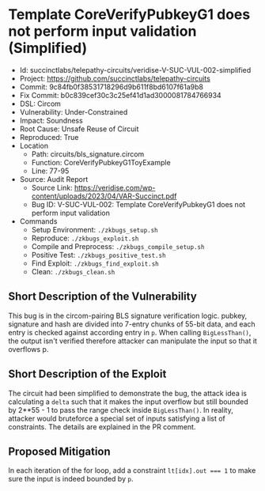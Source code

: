 # Template CoreVerifyPubkeyG1 does not perform input validation (Simplified)

* Id: succinctlabs/telepathy-circuits/veridise-V-SUC-VUL-002-simplified
* Project: https://github.com/succinctlabs/telepathy-circuits
* Commit: 9c84fb0f38531718296d9b611f8bd6107f61a9b8
* Fix Commit: b0c839cef30c3c25ef41d1ad3000081784766934
* DSL: Circom
* Vulnerability: Under-Constrained
* Impact: Soundness
* Root Cause: Unsafe Reuse of Circuit
* Reproduced: True
* Location
  - Path: circuits/bls_signature.circom
  - Function: CoreVerifyPubkeyG1ToyExample
  - Line: 77-95
* Source: Audit Report
  - Source Link: https://veridise.com/wp-content/uploads/2023/04/VAR-Succinct.pdf
  - Bug ID: V-SUC-VUL-002: Template CoreVerifyPubkeyG1 does not perform input validation
* Commands
  - Setup Environment: `./zkbugs_setup.sh`
  - Reproduce: `./zkbugs_exploit.sh`
  - Compile and Preprocess: `./zkbugs_compile_setup.sh`
  - Positive Test: `./zkbugs_positive_test.sh`
  - Find Exploit: `./zkbugs_find_exploit.sh`
  - Clean: `./zkbugs_clean.sh`

## Short Description of the Vulnerability

This bug is in the circom-pairing BLS signature verification logic. pubkey, signature and hash are divided into 7-entry chunks of 55-bit data, and each entry is checked against according entry in `p`. When calling `BigLessThan()`, the output isn't verified therefore attacker can manipulate the input so that it overflows p.

## Short Description of the Exploit

The circuit had been simplified to demonstrate the bug, the attack idea is calculating a `delta` such that it makes the input overflow but still bounded by 2**55 - 1 to pass the range check inside `BigLessThan()`. In reality, attacker would bruteforce a special set of inputs satisfying a list of constraints. The details are explained in the PR comment.

## Proposed Mitigation

In each iteration of the for loop, add a constraint `lt[idx].out === 1` to make sure the input is indeed bounded by `p`.

